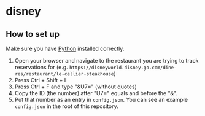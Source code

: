 # disney

## How to set up

Make sure you have [Python](https://www.python.org/) installed correctly.

1. Open your browser and navigate to the restaurant you are trying to track reservations for (e.g. `https://disneyworld.disney.go.com/dine-res/restaurant/le-cellier-steakhouse`)
2. Press Ctrl + Shift + I
3. Press Ctrl + F and type "&U7=" (without quotes)
4. Copy the ID (the number) after "U7=" equals and before the "&".
5. Put that number as an entry in `config.json`. You can see an example `config.json` in the root of this repository.
